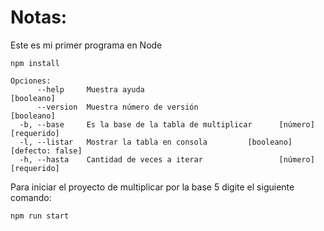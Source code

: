 # Notas:
Este es mi primer programa en Node

```
npm install
```

```
Opciones:
      --help     Muestra ayuda                                        [booleano]
      --version  Muestra número de versión                            [booleano]
  -b, --base     Es la base de la tabla de multiplicar      [número] [requerido]
  -l, --listar   Mostrar la tabla en consola         [booleano] [defecto: false]
  -h, --hasta    Cantidad de veces a iterar                 [número] [requerido]
  ```

Para iniciar el proyecto de multiplicar por la base 5 digite el siguiente comando:
  ```
  npm run start
  ```
